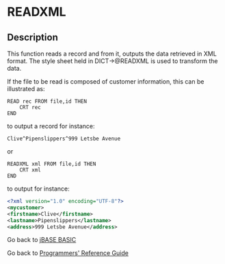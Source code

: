# READXML

<PageHeader />

## Description

This function reads a record and from it, outputs the data retrieved in XML format. The style sheet held in DICT-&gt;@READXML is used to transform the data.

If the file to be read is composed of customer information, this can be illustrated as:

```
READ rec FROM file,id THEN
    CRT rec
END
```

to output a record for instance:

```
Clive^Pipenslippers^999 Letsbe Avenue
```

or

```
READXML xml FROM file,id THEN
    CRT xml
END
```

to output for instance:

``` xml
<?xml version="1.0" encoding="UTF-8"?>
<mycustomer>
<firstname>Clive</firstname>
<lastname>Pipenslippers</lastname>
<address>999 Letsbe Avenue</address>
```

Go back to [jBASE BASIC](./../README.md)

Go back to [Programmers' Reference Guide](./../../reference-guides/jbc/README.md)

<PageFooter />
